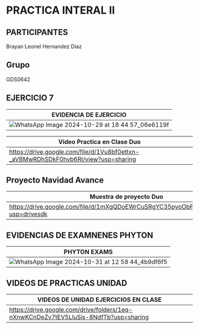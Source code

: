 # PRACTICA INTERAL II
## PARTICIPANTES
Brayan Leonel Hernandez Diaz

## Grupo
GDS0642

## EJERCICIO 7
|EVIDENCIA DE EJERCICIO|
|--|
|![WhatsApp Image 2024-10-29 at 18 44 57_06e6119f](https://github.com/user-attachments/assets/c7ebd645-a4bf-40f5-8d01-07e05d6a55cf)

|Video Practica en Clase Duo|
|--|
|https://drive.google.com/file/d/1Vu8bf0ettxn-_aVBMwRDhSDkF0hvb6RI/view?usp=sharing|

## Proyecto Navidad Avance
|Muestra de proyecto Duo|
|--|
|https://drive.google.com/file/d/1mXgQDoEWrCuSRgYC35pyoObFMUFYNtUY/view?usp=drivesdk|

## EVIDENCIAS DE EXAMNENES PHYTON
|PHYTON EXAMS|
|--|
|![WhatsApp Image 2024-10-31 at 12 58 44_4b9df6f5](https://github.com/user-attachments/assets/0477d5ff-c029-4dbc-889f-e41031180691)|

## VIDEOS DE PRACTICAS UNIDAD 
|VIDEOS DE UNIDAD EJERCICIOS EN CLASE|
|--|
|https://drive.google.com/drive/folders/1eq-nXnwKCnDeZv7tEV5LluSis-8NdfTb?usp=sharing|
